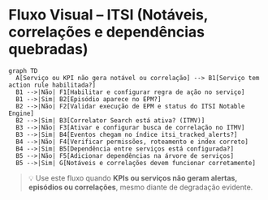 # Fluxo Visual – ITSI (Notáveis, correlações e dependências quebradas)

```mermaid
graph TD
  A[Serviço ou KPI não gera notável ou correlação] --> B1[Serviço tem action rule habilitada?]
  B1 -->|Não| F1[Habilitar e configurar regra de ação no serviço]
  B1 -->|Sim| B2[Episódio aparece no EPM?]
  B2 -->|Não| F2[Validar execução de EPM e status do ITSI Notable Engine]
  B2 -->|Sim| B3[Correlator Search está ativa? (ITMV)]
  B3 -->|Não| F3[Ativar e configurar busca de correlação no ITMV]
  B3 -->|Sim| B4[Eventos chegam no índice itsi_tracked_alerts?]
  B4 -->|Não| F4[Verificar permissões, roteamento e index correto]
  B4 -->|Sim| B5[Dependência entre serviços está configurada?]
  B5 -->|Não| F5[Adicionar dependências na árvore de serviços]
  B5 -->|Sim| G[Notáveis e correlações devem funcionar corretamente]
```

> 💡 Use este fluxo quando **KPIs ou serviços não geram alertas, episódios ou correlações**, mesmo diante de degradação evidente.
